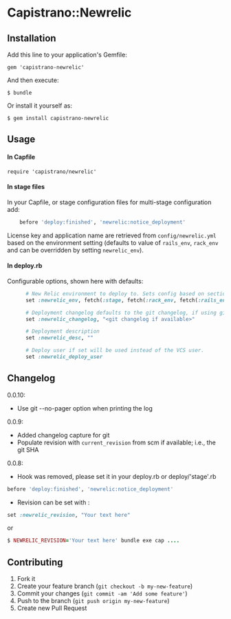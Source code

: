 # Capistrano::Newrelic


## Installation

Add this line to your application's Gemfile:

    gem 'capistrano-newrelic'

And then execute:

    $ bundle

Or install it yourself as:

    $ gem install capistrano-newrelic

## Usage

#### In Capfile

    require 'capistrano/newrelic'

#### In stage files

In your Capfile, or stage configuration files for multi-stage configuration add:

```ruby
    before 'deploy:finished', 'newrelic:notice_deployment'
```
License key and application name are retrieved from `config/newrelic.yml` based
on the environment setting (defaults to value of `rails_env`,
`rack_env` and can be overridden by setting `newrelic_env`).

#### In deploy.rb

Configurable options, shown here with defaults:

```ruby
      # New Relic environment to deploy to. Sets config based on section of newrelic.yml
      set :newrelic_env, fetch(:stage, fetch(:rack_env, fetch(:rails_env, 'production')))

      # Deployment changelog defaults to the git changelog, if using git
      set :newrelic_changelog, "<git changelog if available>"

      # Deployment description
      set :newrelic_desc, ""

      # Deploy user if set will be used instead of the VCS user.
      set :newrelic_deploy_user
```      

## Changelog

0.0.10:
   * Use git --no-pager option when printing the log

0.0.9:
   * Added changelog capture for git
   * Populate revision with `current_revision` from scm if available;
     i.e., the git SHA

0.0.8:
   * Hook was removed, please set it in your deploy.rb or deploy/'stage'.rb
   ```ruby
   before 'deploy:finished', 'newrelic:notice_deployment'
   ```

   * Revision can be set with :
   ```ruby
   set :newrelic_revision, "Your text here"
   ```
   or
   ```ruby
   $ NEWRELIC_REVISION='Your text here' bundle exe cap ....
   ```

## Contributing

1. Fork it
2. Create your feature branch (`git checkout -b my-new-feature`)
3. Commit your changes (`git commit -am 'Add some feature'`)
4. Push to the branch (`git push origin my-new-feature`)
5. Create new Pull Request
